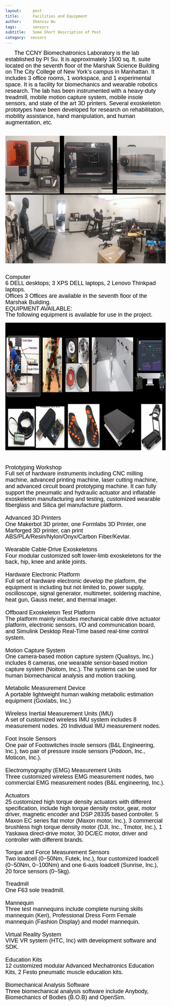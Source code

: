 ```yaml
---
layout:     post
title:      Facilities and Equipment 
author:     Shenxiu Wu
tags: 		sensors
subtitle:  	Some Short Description of Post
category:  sensors
---
```

<!-- Start Writing Below in Markdown -->

<p style="text-indent:2em"><font face="Arial" color = "black" size="4" style="line-height: 1.1">The CCNY Biomechatronics Laboratory is the lab established by PI Su. It is approximately 1500 sq. ft. suite located on the seventh floor of the Marshak Science Building on The City College of New York’s campus in Manhattan. It includes 3 office rooms, 1 workspace, and 1 experimental space. It is a facility for biomechanics and wearable robotics research. The lab has been instrumented with a heavy-duty treadmill, mobile motion capture system, mobile insole sensors, and state of the art 3D printers. Several exoskeleton prototypes have been developed for research on rehabilitation, mobility assistance, hand manipulation, and human augmentation, etc.</font></p>
<br>
<div align="center"><img width="900" height="400" src="/images/facility/1.jpg"></div>
<br>
<p><font face="Arial" color = "black" size="4" style="line-height: 1.1">
Computer
<br>
6 DELL desktops; 3 XPS DELL laptops, 2 Lenovo Thinkpad laptops.
<br>
Offices
3 Offices are available in the seventh floor of the Marshak Building.
<br>
EQUIPMENT AVAILABLE:
<br>
The following equipment is available for use in the project.
<br>
<div align="center"><img width="700" height="400" src="/images/facility/2.jpg"></div>
<br>
<br>
Prototyping Workshop
<br>
Full set of hardware instruments including CNC milling machine, advanced printing machine, laser cutting machine, and advanced circuit board prototyping machine. It can fully support the pneumatic and hydraulic actuator and inflatable exoskeleton manufacturing and testing, customized wearable fiberglass and Silica gel manufacture platform.
<br><br>
Advanced 3D Printers
<br>
One Makerbot 3D printer, one Formlabs 3D Printer, one Marforged 3D printer, can print ABS/PLA/Resin/Nylon/Onyx/Carbon Fiber/Kevlar.
<br><br>
Wearable Cable-Drive Exoskeletons
<br>
Four modular customized soft lower-limb exoskeletons for the back, hip, knee and ankle joints.
<br><br>
Hardware Electronic Platform
<br>
Full set of hardware electronic develop the platform, the equipment is including but not limited to, power supply, oscilloscope, signal generator, multimeter, soldering machine, heat gun, Gauss meter, and thermal imager.
<br><br>
Offboard Exoskeleton Test Platform
<br>
The platform mainly includes mechanical cable drive actuator platform, electronic sensors, I/O and communication board, and Simulink Desktop Real-Time based real-time control system.
<br><br>
Motion Capture System
<br>
One camera-based motion capture system (Qualisys, Inc.) includes 8 cameras, one wearable sensor-based motion capture system (Noitom, Inc.). The systems can be used for human biomechanical analysis and motion tracking.
<br><br>
Metabolic Measurement Device
<br>
A portable lightweight human walking metabolic estimation equipment (Goxlabs, Inc.)
<br><br>
Wireless Inertial Measurement Units (IMU)
<br>
A set of customized wireless IMU system includes 8 measurement nodes. 20 Individual IMU measurement nodes.
<br><br>
Foot Insole Sensors
<br>
One pair of Footswitches insole sensors (B&L Engineering, Inc.), two pair of pressure insole sensors (Podoon, Inc., Moticon, Inc.).
<br><br>
Electromyography (EMG) Measurement Units
<br>
Three customized wireless EMG measurement nodes, two commercial EMG measurement nodes (B&L engineering, Inc.).
<br><br>
Actuators
<br>
25 customized high torque density actuators with different specification, include high torque density motor, gear, motor driver, magnetic encoder and DSP 28335 based controller. 5 Maxon EC series flat motor (Maxon motor, Inc.), 3 commercial brushless high torque density motor (DJI, Inc., Tmotor, Inc.), 1 Yaskawa direct-drive motor, 30 DC/EC motor, driver and controller with different brands. 
<br><br>
Torque and Force Measurement Sensors
<br>
Two loadcell (0~50Nm, Futek, Inc.), four customized loadcell (0~50Nm, 0~100Nm) and one 6-axis loadcell (Sunrise, Inc.), 20 force sensors (0~5kg).
<br><br>
Treadmill
<br>
One F63 sole treadmill.
<br><br>
Mannequin
<br>
Three test mannequins include complete nursing skills mannequin (Keri), Professional Dress Form Female mannequin (Fashion Display) and model mannequin.
<br><br>
Virtual Reality System
<br>
VIVE VR system (HTC, Inc) with development software and SDK.
<br><br>
Education Kits
<br>
12 customized modular Advanced Mechatronics Education Kits, 2 Festo pneumatic muscle education kits.
<br><br>
Biomechanical Analysis Software
<br>
Three biomechanical analysis software include Anybody, Biomechanics of Bodies (B.O.B) and OpenSim.
<br>
<br>
<!--
Some of the information contained in this web site includes intellectual property covered by both issued and pending patent applications. It is intended solely for research, educational and scholarly purposes by not-for-profit research organizations. If you have interest in specific technologies for commercial applications, please contact us [here](/contact.html).
-->

